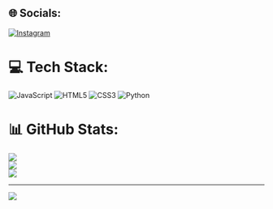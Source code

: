 
## 🌐 Socials:
[![Instagram](https://img.shields.io/badge/Instagram-%23E4405F.svg?logo=Instagram&logoColor=white)](https://instagram.com/mdava6180) 

# 💻 Tech Stack:
![JavaScript](https://img.shields.io/badge/javascript-%23323330.svg?style=for-the-badge&logo=javascript&logoColor=%23F7DF1E) ![HTML5](https://img.shields.io/badge/html5-%23E34F26.svg?style=for-the-badge&logo=html5&logoColor=white) ![CSS3](https://img.shields.io/badge/css3-%231572B6.svg?style=for-the-badge&logo=css3&logoColor=white) ![Python](https://img.shields.io/badge/python-3670A0?style=for-the-badge&logo=python&logoColor=ffdd54)
# 📊 GitHub Stats:
![](https://github-readme-stats.vercel.app/api?username=Dava-WOU&theme=dark&hide_border=false&include_all_commits=false&count_private=false)<br/>
![](https://github-readme-streak-stats.herokuapp.com/?user=Dava-WOU&theme=dark&hide_border=false)<br/>
![](https://github-readme-stats.vercel.app/api/top-langs/?username=Dava-WOU&theme=dark&hide_border=false&include_all_commits=false&count_private=false&layout=compact)

---
[![](https://visitcount.itsvg.in/api?id=Dava-WOU&icon=0&color=0)](https://visitcount.itsvg.in)

<!-- Proudly created with GPRM ( https://gprm.itsvg.in ) -->
